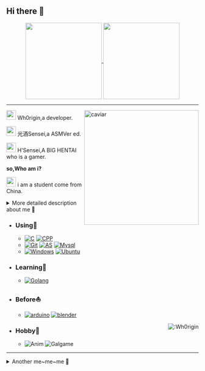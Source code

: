 ## Hi there 👋
<a href="https://github.com/anuraghazra/github-readme-stats">
  <p align="center">
    <img align="center" height="200px" src="https://github-readme-stats.vercel.app/api?username=Wh0rigin&theme=synthwave" />
    <img align="center" height="200px" src="https://github-readme-stats.vercel.app/api/top-langs/?username=Wh0rigin&theme=synthwave" />
  </p>
</a>

---

<a target="_blank">
  <img align="right" src="https://avatars.githubusercontent.com/u/66126744?s=400&u=de67fc880266027413fc08a0956b3be77532c9b7&v=4" width="300px" alt="caviar" title="caviar" />
</a>

<img src="https://img.moegirl.org.cn/common/c/cb/%E7%AC%91%E8%84%B8%E7%94%B7.jpg" width="25px"/> Wh0rigin,a developer.

<img src="https://img.moegirl.org.cn/common/c/cb/%E7%AC%91%E8%84%B8%E7%94%B7.jpg" width="25px"/> 光酒Sensei,a ASMVer ed.

<img src="https://img.moegirl.org.cn/common/c/cb/%E7%AC%91%E8%84%B8%E7%94%B7.jpg" width="25px"/> H'Sensei,A BIG HENTAI who is a gamer.

**so,Who am i?**

<img src="https://img.moegirl.org.cn/common/c/cb/%E7%AC%91%E8%84%B8%E7%94%B7.jpg" width="25px"/> i am a student come from China.

<details>
  <summary>More detailed description about me 💬</summary>
  施工中...
</details>

- ### Using🧐
    - [![C](https://img.shields.io/badge/-C-A8B9CC?style=flat-square&logo=C&logoColor=white)](https://github.com/Wh0rigin)  [![CPP](https://img.shields.io/badge/-C++-00599C?style=flat-square&logo=C%2B%2B&logoColor=white)](http://www.cplusplus.com/)
    - [![Git](https://img.shields.io/badge/-Git-f05032?style=flat-square&logo=git&logoColor=white)](https://git-scm.com/) [![AS](https://img.shields.io/badge/-Android%20Studio-A8B9CC?style=flat-square&logo=Android%20Studio&logoColor=white)](https://developer.android.google.cn/studio) [![Mysql](https://img.shields.io/badge/-MySQL-4479A1?style=flat-square&logo=MySQL&logoColor=white)](https://www.mysql.com/)
    - [![Windows](https://img.shields.io/badge/Windows10-0078d7?style=flat-square&logo=windows&logoColor=fff)](https://blogs.windows.com/)  [![Ubuntu](https://img.shields.io/badge/-Ubuntu-E95420?style=flat-square&logo=Ubuntu&logoColor=white)](https://ubuntu.com/)

- ### Learning🌱
    - [![Golang](https://img.shields.io/badge/-Golang-00ADD8?style=flat-square&logo=GO&logoColor=white)](https://golang.google.cn/) 
- ### Before⛵
    - [![arduino](https://img.shields.io/badge/-Arduino-00ADD8?style=flat-square&logo=Arduino&logoColor=white)](https://www.arduino.cc/) [![blender](https://img.shields.io/badge/-Blender-E95420?style=flat-square&logo=Blender&logoColor=white)](https://www.blender.org/)

<img src="https://count.getloli.com/get/@Wh0rigin?theme=rule34" alt=":Wh0rigin" align="right" />

- ### Hobby👯
    - ![Anim](https://img.shields.io/badge/-animation-0080ff?style=flat-square&logoColor=white) ![Galgame](https://img.shields.io/badge/-galgame-FFCC00?style=flat-square&logoColor=white)



---

<details>
  <summary>Another me~me~me 🌈</summary>
  <p align = "center">✨__They are all me__✨</p>
  <p align = "center">
    <a href="https://github.com/Wh0rigin" target="_blank" ><img align="center" src="https://img.shields.io/badge/dynamic/json?color=000000&label=GitHub&query=%24.data.totalSubs&suffix=%20followers&url=https%3A%2F%2Fapi.spencerwoo.com%2Fsubstats%2F%3Fsource%3Dgithub%26queryKey%3DWh0rigin"/></a>
    <a href="https://www.zhihu.com/people/guang-jiu-48-93" target="_blank" ><img align="center" src="https://img.shields.io/badge/dynamic/json?color=1E90FF&label=%E7%9F%A5%E4%B9%8E&query=%24.data.totalSubs&suffix=%20%E5%85%B3%E6%B3%A8%E8%80%85&url=https%3A%2F%2Fapi.spencerwoo.com%2Fsubstats%2F%3Fsource%3Dzhihu%26queryKey%3Dguang-jiu-48-93"/></a>
    <a href="https://blog.csdn.net/qq_33985931?spm=1000.2115.3001.5343" target="_blank"><img align="center" src="https://img.shields.io/badge/CSDN-Wh0taku-orange"/></a>
    <a href="https://leetcode-cn.com/u/wh0rigin/" target="_blank"><img align="center" src="https://img.shields.io/badge/Leetcode-Wh0rigin-yellow"/></a>
  </p>
</details>
<!--
[![github](https://img.shields.io/badge/dynamic/json?color=000000&label=GitHub&query=%24.data.totalSubs&suffix=%20followers&url=https%3A%2F%2Fapi.spencerwoo.com%2Fsubstats%2F%3Fsource%3Dgithub%26queryKey%3DWh0rigin)](https://github.com/Wh0rigin)
-->

</br>

<!--
<p  align="center">
<img src="https://visitor-badge.laobi.icu/badge?page_id=Wh0rigin.Wh0rigin" alt="visitor badge"/>    
<p>
-->

<!--
**Wh0rigin/Wh0rigin** is a ✨ _special_ ✨ repository because its `README.md` (this file) appears on your GitHub profile.

Here are some ideas to get you started:

- 🔭 I’m currently working on ...
- 🌱 I’m currently learning ...
- 👯 I’m looking to collaborate on ...
- 🤔 I’m looking for help with ...
- 💬 Ask me about ...
- 📫 How to reach me: ...
- 😄 Pronouns: ...
- ⚡ Fun fact: ...
-->
